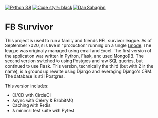 [![Python 3.8](https://img.shields.io/badge/python-3.8-blue.svg)](https://www.python.org/downloads/release/python-382/)
[![Code style: black](https://img.shields.io/badge/code%20style-black-000000.svg)](https://github.com/ambv/black)
[![Dan Sahagian](https://circleci.com/gh/dansahagian/fbsurvivor2.svg?style=shield)](https://app.circleci.com/pipelines/github/dansahagian/fbsurvivor2)
# FB Survivor
This project is used to run a family and friends NFL survivor league. As of September 2020, it is live in "production" running on a single [Linode](https://www.linode.com/). The league was originally managed using email and Excel. The first version of the application was written in Python, Flask, and used MongoDB. The second version switched to using Postgres and raw SQL queries, but continued to use Flask. This version, technically the third (but with 2 in the name), is a ground up rewrite using Django and leveraging Django's ORM. The database is still Postgres.

This version includes:
* CI/CD with CircleCI
* Async with Celery & RabbitMQ
* Caching with Redis
* A minimal test suite with Pytest
